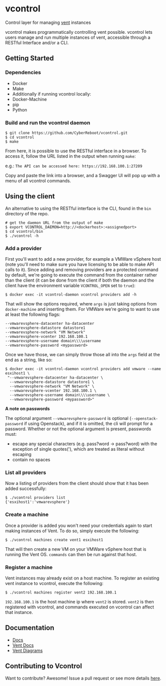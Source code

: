# vcontrol
Control layer for managing [vent](https://github.com/CyberReboot/vent) instances

vcontrol makes programmatically controlling vent possible. vcontrol lets users manage and run multiple instances of vent, accessible through a RESTful Interface and/or a CLI.

## Getting Started

### Dependencies
* Docker
* Make
* Additionally if running vcontrol locally:
 * Docker-Machine
 * pip
 * Python

### Build and run the vcontrol daemon
```
$ git clone https://github.com/CyberReboot/vcontrol.git
$ cd vcontrol
$ make
```

From here, it is possible to use the RESTful interface in a browser. To access it, follow the URL listed in the output when running `make`:

e.g.: `The API can be accessed here: https://192.168.100.1:27209`

Copy and paste the link into a browser, and a Swagger UI will pop up with a menu of all vcontrol commands.

## Using the client

An alternative to using the RESTful interface is the CLI, found in the `bin` directory of the repo.

```
# get the daemon URL from the output of make
$ export VCONTROL_DAEMON=http://<dockerhost>:<assignedport>
$ cd vcontrol/bin
$ ./vcontrol -h
```
### Add a provider

First you'll want to add a new provider, for example a VMWare vSphere host (note you'll need to make sure you have licensing to be able to make API calls to it).  Since adding and removing providers are a protected command by default, we're going to execute the command from the container rather than the client (it can be done from the client if both the daemon and the client have the environment variable `VCONTROL_OPEN` set to `true`):
```
$ docker exec -it vcontrol-daemon vcontrol providers add -h
```

That will show the options required, where `args` is just taking options from `docker-machine` and inserting them.  For VMWare we're going to want to use at least the following flags:
```
--vmwarevsphere-datacenter ha-datacenter
--vmwarevsphere-datastore datastore1
--vmwarevsphere-network "VM Network"
--vmwarevsphere-vcenter 192.168.100.1
--vmwarevsphere-username domain\\\\username
--vmwarevsphere-password <mypassword>
```

Once we have those, we can simply throw those all into the `args` field at the end as a string, like so:
```
$ docker exec -it vcontrol-daemon vcontrol providers add vmware --name esxihost1 \
 "--vmwarevsphere-datacenter ha-datacenter \
  --vmwarevsphere-datastore datastore1 \
  --vmwarevsphere-network "VM Network" \
  --vmwarevsphere-vcenter 192.168.100.1 \
  --vmwarevsphere-username domain\\\\username \
  --vmwarevsphere-password <mypassword>"
```

**A note on passwords**

The optional argument `--vmwarevsphere-password` is optional (`--openstack-password` if using Openstack), and if it is omitted, the cli will prompt for a password. Whether or not the optional argument is present, passwords must:
* escape any special characters (e.g. pass?word -> pass\?word) with the exception of single quotes('), which are treated as literal without escaping
* contain no spaces

### List all providers

Now a listing of providers from the client should show that it has been added successfully:
```
$ ./vcontrol providers list
{'esxihost1':'vmwarevsphere'}
```
### Create a machine

Once a provider is added you won't need your credentials again to start making instances of Vent.  To do so, simply execute the following:
```
$ ./vcontrol machines create vent1 esxihost1
```

That will then create a new VM on your VMWare vSphere host that is running the Vent OS.  `commands` can then be run against that host.

### Register a machine

Vent instances may already exist on a host machine. To register an existing vent instance to vcontrol, execute the following:
```
$ ./vcontrol machines register vent2 192.168.100.1
```

`192.168.100.1` is the host machine ip where `vent2` is stored. `vent2` is then registered with vcontrol, and commands executed on vcontrol can affect that instance.


## Documentation
- [Docs](https://github.com/CyberReboot/vcontrol/tree/master/docs)
- [Vent Docs](https://github.com/CyberReboot/vent/tree/master/docs)
- [Vent Diagrams](https://github.com/CyberReboot/vent/tree/master/docs/images)

## Contributing to Vcontrol

Want to contribute?  Awesome!  Issue a pull request or see more details [here](https://github.com/CyberReboot/vcontrol/blob/master/CONTRIBUTING.md).
